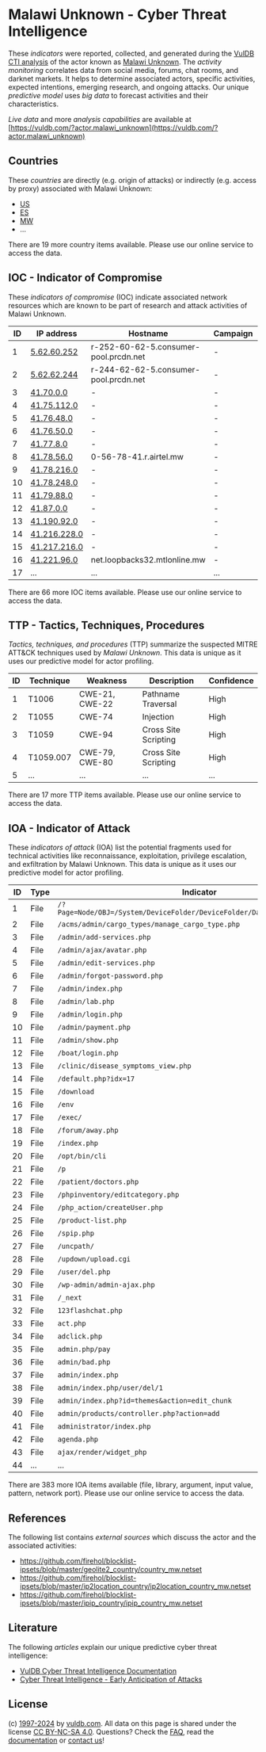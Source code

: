 # Malawi Unknown - Cyber Threat Intelligence

These _indicators_ were reported, collected, and generated during the [VulDB CTI analysis](https://vuldb.com/?kb.cti) of the actor known as [Malawi Unknown](https://vuldb.com/?actor.malawi_unknown). The _activity monitoring_ correlates data from social media, forums, chat rooms, and darknet markets. It helps to determine associated actors, specific activities, expected intentions, emerging research, and ongoing attacks. Our unique _predictive model_ uses _big data_ to forecast activities and their characteristics.

_Live data_ and more _analysis capabilities_ are available at [https://vuldb.com/?actor.malawi_unknown](https://vuldb.com/?actor.malawi_unknown)

## Countries

These _countries_ are directly (e.g. origin of attacks) or indirectly (e.g. access by proxy) associated with Malawi Unknown:

* [US](https://vuldb.com/?country.us)
* [ES](https://vuldb.com/?country.es)
* [MW](https://vuldb.com/?country.mw)
* ...

There are 19 more country items available. Please use our online service to access the data.

## IOC - Indicator of Compromise

These _indicators of compromise_ (IOC) indicate associated network resources which are known to be part of research and attack activities of Malawi Unknown.

ID | IP address | Hostname | Campaign | Confidence
-- | ---------- | -------- | -------- | ----------
1 | [5.62.60.252](https://vuldb.com/?ip.5.62.60.252) | r-252-60-62-5.consumer-pool.prcdn.net | - | High
2 | [5.62.62.244](https://vuldb.com/?ip.5.62.62.244) | r-244-62-62-5.consumer-pool.prcdn.net | - | High
3 | [41.70.0.0](https://vuldb.com/?ip.41.70.0.0) | - | - | High
4 | [41.75.112.0](https://vuldb.com/?ip.41.75.112.0) | - | - | High
5 | [41.76.48.0](https://vuldb.com/?ip.41.76.48.0) | - | - | High
6 | [41.76.50.0](https://vuldb.com/?ip.41.76.50.0) | - | - | High
7 | [41.77.8.0](https://vuldb.com/?ip.41.77.8.0) | - | - | High
8 | [41.78.56.0](https://vuldb.com/?ip.41.78.56.0) | 0-56-78-41.r.airtel.mw | - | High
9 | [41.78.216.0](https://vuldb.com/?ip.41.78.216.0) | - | - | High
10 | [41.78.248.0](https://vuldb.com/?ip.41.78.248.0) | - | - | High
11 | [41.79.88.0](https://vuldb.com/?ip.41.79.88.0) | - | - | High
12 | [41.87.0.0](https://vuldb.com/?ip.41.87.0.0) | - | - | High
13 | [41.190.92.0](https://vuldb.com/?ip.41.190.92.0) | - | - | High
14 | [41.216.228.0](https://vuldb.com/?ip.41.216.228.0) | - | - | High
15 | [41.217.216.0](https://vuldb.com/?ip.41.217.216.0) | - | - | High
16 | [41.221.96.0](https://vuldb.com/?ip.41.221.96.0) | net.loopbacks32.mtlonline.mw | - | High
17 | ... | ... | ... | ...

There are 66 more IOC items available. Please use our online service to access the data.

## TTP - Tactics, Techniques, Procedures

_Tactics, techniques, and procedures_ (TTP) summarize the suspected MITRE ATT&CK techniques used by _Malawi Unknown_. This data is unique as it uses our predictive model for actor profiling.

ID | Technique | Weakness | Description | Confidence
-- | --------- | -------- | ----------- | ----------
1 | T1006 | CWE-21, CWE-22 | Pathname Traversal | High
2 | T1055 | CWE-74 | Injection | High
3 | T1059 | CWE-94 | Cross Site Scripting | High
4 | T1059.007 | CWE-79, CWE-80 | Cross Site Scripting | High
5 | ... | ... | ... | ...

There are 17 more TTP items available. Please use our online service to access the data.

## IOA - Indicator of Attack

These _indicators of attack_ (IOA) list the potential fragments used for technical activities like reconnaissance, exploitation, privilege escalation, and exfiltration by Malawi Unknown. This data is unique as it uses our predictive model for actor profiling.

ID | Type | Indicator | Confidence
-- | ---- | --------- | ----------
1 | File | `/?Page=Node/OBJ=/System/DeviceFolder/DeviceFolder/DateTime/Action=Submit` | High
2 | File | `/acms/admin/cargo_types/manage_cargo_type.php` | High
3 | File | `/admin/add-services.php` | High
4 | File | `/admin/ajax/avatar.php` | High
5 | File | `/admin/edit-services.php` | High
6 | File | `/admin/forgot-password.php` | High
7 | File | `/admin/index.php` | High
8 | File | `/admin/lab.php` | High
9 | File | `/admin/login.php` | High
10 | File | `/admin/payment.php` | High
11 | File | `/admin/show.php` | High
12 | File | `/boat/login.php` | High
13 | File | `/clinic/disease_symptoms_view.php` | High
14 | File | `/default.php?idx=17` | High
15 | File | `/download` | Medium
16 | File | `/env` | Low
17 | File | `/exec/` | Low
18 | File | `/forum/away.php` | High
19 | File | `/index.php` | Medium
20 | File | `/opt/bin/cli` | Medium
21 | File | `/p` | Low
22 | File | `/patient/doctors.php` | High
23 | File | `/phpinventory/editcategory.php` | High
24 | File | `/php_action/createUser.php` | High
25 | File | `/product-list.php` | High
26 | File | `/spip.php` | Medium
27 | File | `/uncpath/` | Medium
28 | File | `/updown/upload.cgi` | High
29 | File | `/user/del.php` | High
30 | File | `/wp-admin/admin-ajax.php` | High
31 | File | `/_next` | Low
32 | File | `123flashchat.php` | High
33 | File | `act.php` | Low
34 | File | `adclick.php` | Medium
35 | File | `admin.php/pay` | High
36 | File | `admin/bad.php` | High
37 | File | `admin/index.php` | High
38 | File | `admin/index.php/user/del/1` | High
39 | File | `admin/index.php?id=themes&action=edit_chunk` | High
40 | File | `admin/products/controller.php?action=add` | High
41 | File | `administrator/index.php` | High
42 | File | `agenda.php` | Medium
43 | File | `ajax/render/widget_php` | High
44 | ... | ... | ...

There are 383 more IOA items available (file, library, argument, input value, pattern, network port). Please use our online service to access the data.

## References

The following list contains _external sources_ which discuss the actor and the associated activities:

* https://github.com/firehol/blocklist-ipsets/blob/master/geolite2_country/country_mw.netset
* https://github.com/firehol/blocklist-ipsets/blob/master/ip2location_country/ip2location_country_mw.netset
* https://github.com/firehol/blocklist-ipsets/blob/master/ipip_country/ipip_country_mw.netset

## Literature

The following _articles_ explain our unique predictive cyber threat intelligence:

* [VulDB Cyber Threat Intelligence Documentation](https://vuldb.com/?kb.cti)
* [Cyber Threat Intelligence - Early Anticipation of Attacks](https://www.scip.ch/en/?labs.20201022)

## License

(c) [1997-2024](https://vuldb.com/?kb.changelog) by [vuldb.com](https://vuldb.com/?kb.about). All data on this page is shared under the license [CC BY-NC-SA 4.0](https://creativecommons.org/licenses/by-nc-sa/4.0/). Questions? Check the [FAQ](https://vuldb.com/?kb.faq), read the [documentation](https://vuldb.com/?kb) or [contact us](https://vuldb.com/?contact)!
